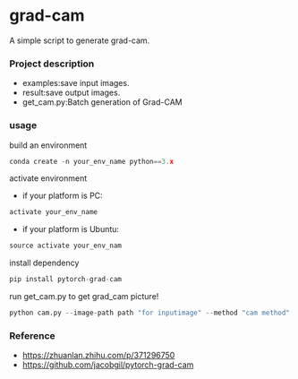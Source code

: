 # grad-cam
A simple script to generate grad-cam.

### Project description

* examples:save input images.
* result:save output images.
* get_cam.py:Batch generation of Grad-CAM  

### usage

build an environment

```python
conda create -n your_env_name python==3.x
```

activate environment

* if your platform is PC:

```python
activate your_env_name
```

* if your platform is Ubuntu:

```python
source activate your_env_nam
```

install dependency

```python
pip install pytorch-grad-cam
```

run get_cam.py to get grad_cam picture!

```python
python cam.py --image-path path "for inputimage" --method "cam method"
```

### Reference

* https://zhuanlan.zhihu.com/p/371296750
* https://github.com/jacobgil/pytorch-grad-cam
